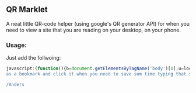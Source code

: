## QR Marklet
A neat little QR-code helper (using google's QR generator API) for when you need to view a site that you are reading on your desktop, on your phone. 

### Usage:
Just add the follwoing: 
```javascript
javascript:(function(){b=document.getElementsByTagName('body')[0];u=location.href;qr='http://chart.apis.google.com/chart?chs=200x200&cht=qr&chl='+escape(u);i=document.createElement('img');i.style.position='fixed';i.style.top='0';i.style.left='0';i.style.cursor = 'pointer';i.style.zIndex = '100000';i.src=qr;b.appendChild(i);i.onclick = function(){b.removeChild(i);}})()```
as a bookmark and click it when you need to save som time typing that super long URL on your mobile device.

/Anders